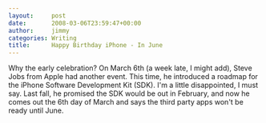 ```yaml
---
layout:     post
date:       2008-03-06T23:59:47+00:00
author:     jimmy
categories: Writing
title:      Happy Birthday iPhone - In June
---
```



Why the early celebration? On March 6th (a week late, I might add), Steve Jobs from Apple had another event. This time, he introduced a roadmap for the iPhone Software Development Kit (SDK). I'm a little disappointed, I must say. Last fall, he promised the SDK would be out in February, and now he comes out the 6th day of March and says the third party apps won't be ready until June.

